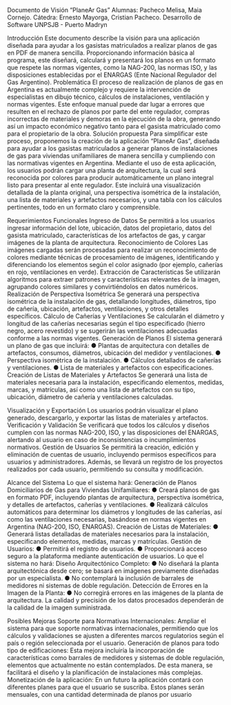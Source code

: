 Documento de Visión “PlaneAr Gas”
Alumnas: Pacheco Melisa, Maia Cornejo.
Cátedra: Ernesto Mayorga, Cristian Pacheco.
Desarrollo de Software
UNPSJB - Puerto Madryn

Introducción
Este documento describe la visión para una aplicación diseñada para ayudar a los
gasistas matriculados a realizar planos de gas en PDF de manera sencilla.
Proporcionando información básica al programa, este diseñará, calculará y
presentará los planos en un formato que respete las normas vigentes, como la
NAG-200, las normas ISO, y las disposiciones establecidas por el ENARGAS (Ente
Nacional Regulador del Gas Argentino).
Problemática
El proceso de realización de planos de gas en Argentina es actualmente complejo y
requiere la intervención de especialistas en dibujo técnico, cálculos de instalaciones,
ventilación y normas vigentes. Este enfoque manual puede dar lugar a errores que
resulten en el rechazo de planos por parte del ente regulador, compras incorrectas
de materiales y demoras en la ejecución de la obra, generando así un impacto
económico negativo tanto para el gasista matriculado como para el propietario de
la obra.
Solución propuesta
Para simplificar este proceso, proponemos la creación de la aplicación “PlaneAr
Gas”, diseñada para ayudar a los gasistas matriculados a generar planos de
instalaciones de gas para viviendas unifamiliares de manera sencilla y cumpliendo
con las normativas vigentes en Argentina. Mediante el uso de esta aplicación, los
usuarios podrán cargar una planta de arquitectura, la cual será reconocida por
colores para producir automáticamente un plano integral listo para presentar al
ente regulador. Este incluirá una visualización detallada de la planta original, una
perspectiva isométrica de la instalación, una lista de materiales y artefactos
necesarios, y una tabla con los cálculos pertinentes, todo en un formato claro y
comprensible.

Requerimientos Funcionales
Ingreso de Datos
Se permitirá a los usuarios ingresar información del lote, ubicación, datos del
propietario, datos del gasista matriculado, características de los artefactos de gas,
y cargar imágenes de la planta de arquitectura.
Reconocimiento de Colores
Las imágenes cargadas serán procesadas para realizar un reconocimiento de
colores mediante técnicas de procesamiento de imágenes, identificando y
diferenciando los elementos según el color asignado (por ejemplo, cañerías en rojo,
ventilaciones en verde).
Extracción de Características
Se utilizarán algoritmos para extraer patrones y características relevantes de la
imagen, agrupando colores similares y convirtiéndolos en datos numéricos.
Realización de Perspectiva Isométrica
Se generará una perspectiva isométrica de la instalación de gas, detallando
longitudes, diámetros, tipo de cañería, ubicación, artefactos, ventilaciones, y otros
detalles específicos.
Cálculo de Cañerías y Ventilaciones
Se calcularán el diámetro y longitud de las cañerías necesarias según el tipo
especificado (hierro negro, acero revestido) y se sugerirán las ventilaciones
adecuadas conforme a las normas vigentes.
Generación de Planos
El sistema generará un plano de gas que incluirá:
● Plantas de arquitectura con detalles de artefactos, consumos, diámetros,
ubicación del medidor y ventilaciones.
● Perspectiva isométrica de la instalación.
● Cálculos detallados de cañerías y ventilaciones.
● Lista de materiales y artefactos con especificaciones.
Creación de Listas de Materiales y Artefactos
Se generará una lista de materiales necesaria para la instalación, especificando
elementos, medidas, marcas, y matrículas, así como una lista de artefactos con su
tipo, ubicación, diámetro de cañería y ventilaciones calculadas.

Visualización y Exportación
Los usuarios podrán visualizar el plano generado, descargarlo, y exportar las listas
de materiales y artefactos.
Verificación y Validación
Se verificará que todos los cálculos y diseños cumplen con las normas NAG-200,
ISO, y las disposiciones del ENARGAS, alertando al usuario en caso de
inconsistencias o incumplimientos normativos.
Gestión de Usuarios
Se permitirá la creación, edición y eliminación de cuentas de usuario, incluyendo
permisos específicos para usuarios y administradores. Además, se llevará un
registro de los proyectos realizados por cada usuario, permitiendo su consulta y
modificación.

Alcance del Sistema
Lo que el sistema hará:
Generación de Planos Domiciliarios de Gas para Viviendas Unifamiliares:
● Creará planos de gas en formato PDF, incluyendo plantas de arquitectura,
perspectiva isométrica, y detalles de artefactos, cañerías y ventilaciones.
● Realizará cálculos automáticos para determinar los diámetros y longitudes
de las cañerías, así como las ventilaciones necesarias, basándose en normas
vigentes en Argentina (NAG-200, ISO, ENARGAS).
Creación de Listas de Materiales:
● Generará listas detalladas de materiales necesarios para la instalación,
especificando elementos, medidas, marcas y matrículas.
Gestión de Usuarios:
● Permitirá el registro de usuarios.
● Proporcionará acceso seguro a la plataforma mediante autenticación de
usuarios.
Lo que el sistema no hará:
Diseño Arquitectónico Completo:
● No diseñará la planta arquitectónica desde cero; se basará en imágenes
previamente diseñadas por un especialista.
● No contemplará la inclusión de barrales de medidores ni sistemas de doble
regulación.
Detección de Errores en la Imagen de la Planta:
● No corregirá errores en las imágenes de la planta de arquitectura. La calidad
y precisión de los datos procesados dependerán de la calidad de la imagen
suministrada.

Posibles Mejoras
Soporte para Normativas Internacionales:
Ampliar el sistema para que soporte normativas internacionales, permitiendo que
los cálculos y validaciones se ajusten a diferentes marcos regulatorios según el país
o región seleccionada por el usuario.
Generación de planos para todo tipo de edificaciones:
Esta mejora incluiría la incorporación de características como barrales de medidores
y sistemas de doble regulación, elementos que actualmente no están contemplados.
De esta manera, se facilitará el diseño y la planificación de instalaciones más
complejas.
Monetización de la aplicación:
En un futuro la aplicación contará con diferentes planes para que el usuario se
suscriba. Estos planes serán mensuales, con una cantidad determinada de planos
por usuario

